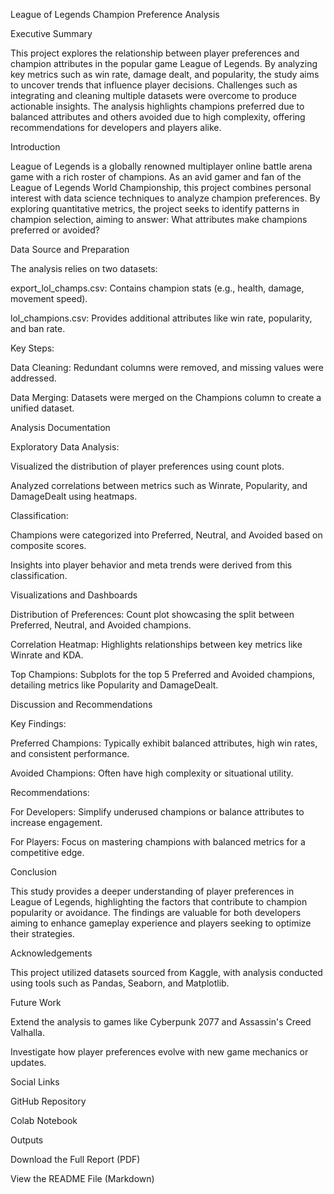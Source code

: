 League of Legends Champion Preference Analysis

Executive Summary

This project explores the relationship between player preferences and champion attributes in the popular game League of Legends. By analyzing key metrics such as win rate, damage dealt, and popularity, the study aims to uncover trends that influence player decisions. Challenges such as integrating and cleaning multiple datasets were overcome to produce actionable insights. The analysis highlights champions preferred due to balanced attributes and others avoided due to high complexity, offering recommendations for developers and players alike.

Introduction

League of Legends is a globally renowned multiplayer online battle arena game with a rich roster of champions. As an avid gamer and fan of the League of Legends World Championship, this project combines personal interest with data science techniques to analyze champion preferences. By exploring quantitative metrics, the project seeks to identify patterns in champion selection, aiming to answer: What attributes make champions preferred or avoided?

Data Source and Preparation

The analysis relies on two datasets:

export_lol_champs.csv: Contains champion stats (e.g., health, damage, movement speed).

lol_champions.csv: Provides additional attributes like win rate, popularity, and ban rate.

Key Steps:

Data Cleaning: Redundant columns were removed, and missing values were addressed.

Data Merging: Datasets were merged on the Champions column to create a unified dataset.

Analysis Documentation

Exploratory Data Analysis:

Visualized the distribution of player preferences using count plots.

Analyzed correlations between metrics such as Winrate, Popularity, and DamageDealt using heatmaps.

Classification:

Champions were categorized into Preferred, Neutral, and Avoided based on composite scores.

Insights into player behavior and meta trends were derived from this classification.

Visualizations and Dashboards

Distribution of Preferences: Count plot showcasing the split between Preferred, Neutral, and Avoided champions.

Correlation Heatmap: Highlights relationships between key metrics like Winrate and KDA.

Top Champions: Subplots for the top 5 Preferred and Avoided champions, detailing metrics like Popularity and DamageDealt.

Discussion and Recommendations

Key Findings:

Preferred Champions: Typically exhibit balanced attributes, high win rates, and consistent performance.

Avoided Champions: Often have high complexity or situational utility.

Recommendations:

For Developers: Simplify underused champions or balance attributes to increase engagement.

For Players: Focus on mastering champions with balanced metrics for a competitive edge.

Conclusion

This study provides a deeper understanding of player preferences in League of Legends, highlighting the factors that contribute to champion popularity or avoidance. The findings are valuable for both developers aiming to enhance gameplay experience and players seeking to optimize their strategies.

Acknowledgements

This project utilized datasets sourced from Kaggle, with analysis conducted using tools such as Pandas, Seaborn, and Matplotlib.

Future Work

Extend the analysis to games like Cyberpunk 2077 and Assassin's Creed Valhalla.

Investigate how player preferences evolve with new game mechanics or updates.

Social Links

GitHub Repository

Colab Notebook

Outputs

Download the Full Report (PDF)

View the README File (Markdown)

